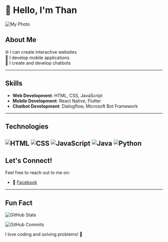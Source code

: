 # 👋 Hello, I'm Than

![My Photo](https://i.imgur.com/RLNleX5.jpeg)

## About Me

🌐 I can create interactive websites  
📱 I develop mobile applications  
🤖 I create and develop chatbots  

---

## Skills

- **Web Development**: HTML, CSS, JavaScript
- **Mobile Development**: React Native, Flutter
- **Chatbot Development**: Dialogflow, Microsoft Bot Framework

---

## Technologies

![HTML](https://img.shields.io/badge/HTML5-E34F26?style=flat&logo=html5&logoColor=white)
![CSS](https://img.shields.io/badge/CSS3-1572B6?style=flat&logo=css3&logoColor=white)
![JavaScript](https://img.shields.io/badge/JavaScript-F7DF1E?style=flat&logo=javascript&logoColor=black)
![Java](https://img.shields.io/badge/Java-007396?style=flat&logo=java&logoColor=white)
![Python](https://img.shields.io/badge/Python-3776AB?style=flat&logo=python&logoColor=white)
---

## Let's Connect!

Feel free to reach out to me on:

- 💼 [Facebook](https://www.facebook.com/Mgasy.mg)

---

## Fun Fact

![GitHub Stats](https://github-readme-stats.vercel.app/api?username=Than&show_icons=true&theme=radical)

![GitHub Commits](https://img.shields.io/github/commit-activity/m/Than/your-repo)

I love coding and solving problems! 🚀